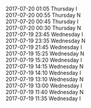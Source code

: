 2017-07-20 01:05 Thursday  I  
2017-07-20 00:55 Thursday  N  
2017-07-20 00:45 Thursday  I  
2017-07-20 00:30 Thursday  N  
2017-07-19 23:45 Wednesday  I  
2017-07-19 23:35 Wednesday  N  
2017-07-19 21:45 Wednesday  I  
2017-07-19 15:25 Wednesday  N  
2017-07-19 15:20 Wednesday  I  
2017-07-19 14:15 Wednesday  N  
2017-07-19 14:10 Wednesday  I  
2017-07-19 13:10 Wednesday  N  
2017-07-19 13:00 Wednesday  I  
2017-07-19 11:40 Wednesday  N  
2017-07-19 11:35 Wednesday  I  
